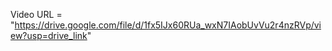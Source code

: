 Video URL = "https://drive.google.com/file/d/1fx5IJx60RUa_wxN7IAobUvVu2r4nzRVp/view?usp=drive_link"
